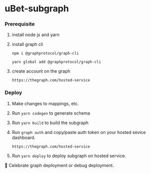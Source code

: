 # uBet-subgraph

### Prerequisite

1. install node js and yarn

2. install graph cli

   `npm i @graphprotocol/graph-cli`

   `yarn global add @graphprotocol/graph-cli`

3. create account on the graph

   `https://thegraph.com/hosted-service`

### Deploy

1. Make changes to mappings, etc.

2. Run `yarn codegen` to generate schema

3. Run `yarn build` to build the subgraph

4. Run `graph auth` and copy/paste auth token on your hosted sevice dashboard.

   `https://thegraph.com/hosted-service`

5. Run `yarn deploy` to deploy subgraph on hosted service.

:tada: Celebrate graph deployment or debug deployment.
